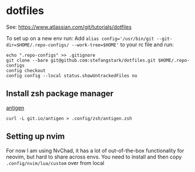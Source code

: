 # dotfiles
See: https://www.atlassian.com/git/tutorials/dotfiles

To set up on a new env run:
Add
```alias config='/usr/bin/git --git-dir=$HOME/.repo-configs/ --work-tree=$HOME'``` to your rc file and run:

```
echo ".repo-configs" >> .gitignore
git clone --bare git@github.com:stefangstark/dotfiles.git $HOME/.repo-configs
config checkout
config config --local status.showUntrackedFiles no
```

## Install zsh package manager
[antigen](https://github.com/zsh-users/antigen)
```
curl -L git.io/antigen > .config/zsh/antigen.zsh
```



## Setting up nvim
For now I am using NvChad, it has a lot of out-of-the-box functionality for neovim, but hard to share across envs. You need to install and then copy `.config/nvim/lua/custom` over from local
